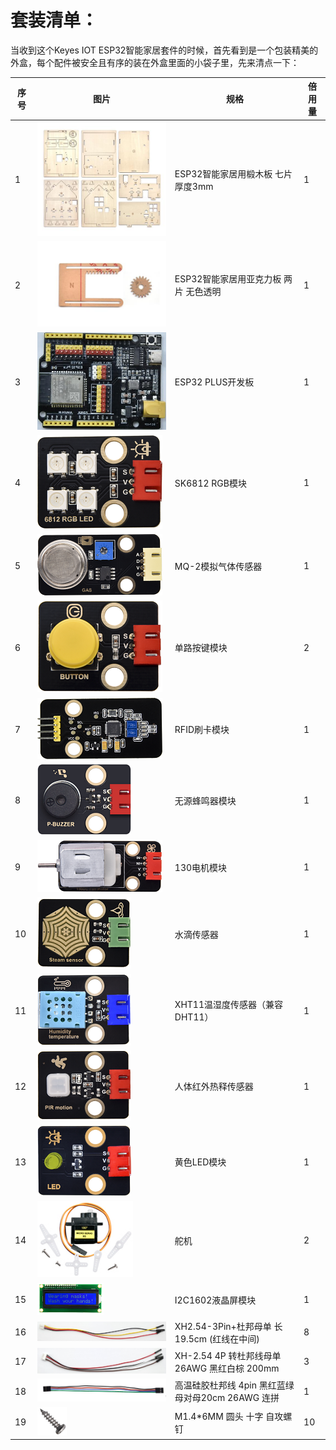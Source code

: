 # 套装清单：

当收到这个Keyes IOT ESP32智能家居套件的时候，首先看到是一个包装精美的外盒，每个配件被安全且有序的装在外盒里面的小袋子里，先来清点一下：

|序号|图片|规格|倍用量|
|-|-|-|-|
|1|![](media/1ff9ca42ff21dff762e29dbb93e21b4e.jpeg)|ESP32智能家居用椴木板 七片 厚度3mm|1|
|2|![](media/02450e07c996853fbad4d180a4bb9c02.jpeg)|ESP32智能家居用亚克力板 两片 无色透明|1|
|3|![](media/db0239ad87202a5a7d5194c5631d07d6.jpeg)|ESP32 PLUS开发板|1|
|4|![](media/2f7bd7f3e7c303e7532de6a5527f839a.png)|SK6812 RGB模块|1|
|5|![](media/d36003a6ef55accaea6b723405a47e1e.png)|MQ-2模拟气体传感器|1|
|6|![](media/4e57aa302e31fdd3bd6e1233cf4d6e88.png)|单路按键模块|2|
|7|![](media/ea54983745d2eebd53d041185c28e73b.png)|RFID刷卡模块|1|
|8|![](media/aa2dc52cf306b6a272f74eaa50d612a3.png)|无源蜂鸣器模块|1|
|9|![](media/dccd9346e1e4863cdbaf64ddb957379a.png)|130电机模块|1|
|10|![](media/9e8793031725d4816a934607009288db.png)|水滴传感器|1|
|11|![](media/2d013e7634507fa3570235454abcd3fc.png)|XHT11温湿度传感器（兼容DHT11）|1|
|12|![](media/239131563f68fbf379e97d8384cf2d9b.png)|人体红外热释传感器|1|
|13|![](media/539cdc7373aa76311c420b60818e33b3.png)|黄色LED模块|1|
|14|![](media/c79fddd8b3087d769353158024c4ad3d.png)|舵机|2|
|15|![](media/a1b17ed711e846bbf71c05769c2f2fa3.png)|I2C1602液晶屏模块|1|
|16|![](media/c59ae888dc6d71e8f6e0975629a88dd4.png)|XH2.54-3Pin+杜邦母单 长19.5cm (红线在中间)|8|
|17|![](media/9a16ac3df731a5ec4d99285136939d92.png)|XH-2.54 4P 转杜邦线母单 26AWG 黑红白棕 200mm|3|
|18|![](media/90c270d9a66fdebe7e48c4b981848701.png)|高温硅胶杜邦线 4pin 黑红蓝绿母对母20cm 26AWG 连拼|1|
|19|![](media/c690465863f69298b19827cde5128f79.png)|M1.4*6MM 圆头 十字 自攻螺钉|10|

